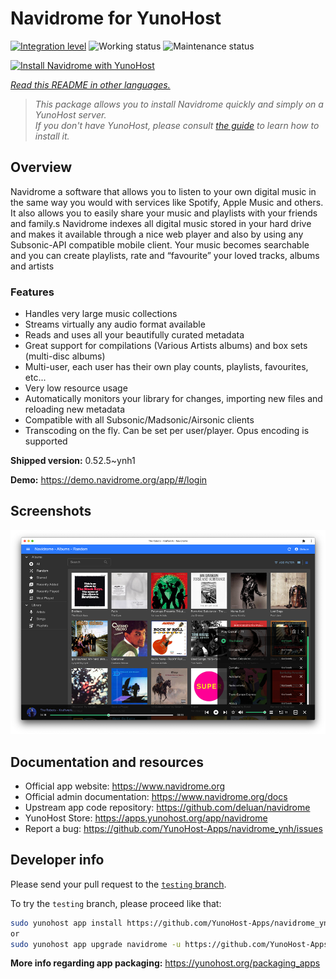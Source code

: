 <!--
N.B.: This README was automatically generated by <https://github.com/YunoHost/apps/tree/master/tools/readme_generator>
It shall NOT be edited by hand.
-->

# Navidrome for YunoHost

[![Integration level](https://dash.yunohost.org/integration/navidrome.svg)](https://dash.yunohost.org/appci/app/navidrome) ![Working status](https://ci-apps.yunohost.org/ci/badges/navidrome.status.svg) ![Maintenance status](https://ci-apps.yunohost.org/ci/badges/navidrome.maintain.svg)

[![Install Navidrome with YunoHost](https://install-app.yunohost.org/install-with-yunohost.svg)](https://install-app.yunohost.org/?app=navidrome)

*[Read this README in other languages.](./ALL_README.md)*

> *This package allows you to install Navidrome quickly and simply on a YunoHost server.*  
> *If you don't have YunoHost, please consult [the guide](https://yunohost.org/install) to learn how to install it.*

## Overview

Navidrome a software that allows you to listen to your own digital music in the same way you would with services like Spotify, Apple Music and others. It also allows you to easily share your music and playlists with your friends and family.s
Navidrome indexes all digital music stored in your hard drive and makes it available through a nice web player and also by using any Subsonic-API compatible mobile client. Your music becomes searchable and you can create playlists, rate and “favourite” your loved tracks, albums and artists

### Features

- Handles very large music collections
- Streams virtually any audio format available
- Reads and uses all your beautifully curated metadata
- Great support for compilations (Various Artists albums) and box sets (multi-disc albums)
- Multi-user, each user has their own play counts, playlists, favourites, etc...
- Very low resource usage
- Automatically monitors your library for changes, importing new files and reloading new metadata
- Compatible with all Subsonic/Madsonic/Airsonic clients
- Transcoding on the fly. Can be set per user/player. Opus encoding is supported


**Shipped version:** 0.52.5~ynh1

**Demo:** <https://demo.navidrome.org/app/#/login>

## Screenshots

![Screenshot of Navidrome](./doc/screenshots/ss-desktop-player.png)

## Documentation and resources

- Official app website: <https://www.navidrome.org>
- Official admin documentation: <https://www.navidrome.org/docs>
- Upstream app code repository: <https://github.com/deluan/navidrome>
- YunoHost Store: <https://apps.yunohost.org/app/navidrome>
- Report a bug: <https://github.com/YunoHost-Apps/navidrome_ynh/issues>

## Developer info

Please send your pull request to the [`testing` branch](https://github.com/YunoHost-Apps/navidrome_ynh/tree/testing).

To try the `testing` branch, please proceed like that:

```bash
sudo yunohost app install https://github.com/YunoHost-Apps/navidrome_ynh/tree/testing --debug
or
sudo yunohost app upgrade navidrome -u https://github.com/YunoHost-Apps/navidrome_ynh/tree/testing --debug
```

**More info regarding app packaging:** <https://yunohost.org/packaging_apps>
